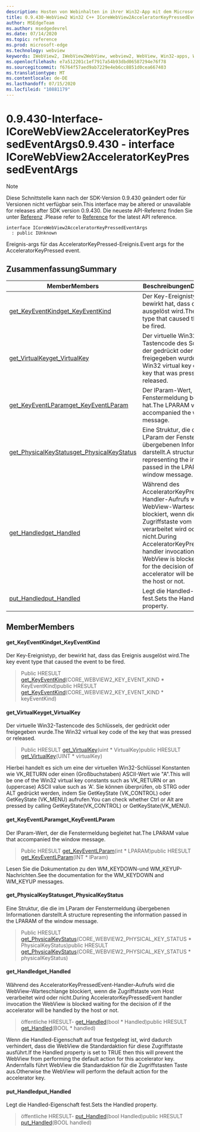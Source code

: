 ```yaml
---
description: Hosten von Webinhalten in ihrer Win32-App mit dem Microsoft Edge WebView2-Steuerelement
title: 0.9.430-WebView2 Win32 C++ ICoreWebView2AcceleratorKeyPressedEventArgs
author: MSEdgeTeam
ms.author: msedgedevrel
ms.date: 07/14/2020
ms.topic: reference
ms.prod: microsoft-edge
ms.technology: webview
keywords: IWebView2, IWebView2WebView, webview2, WebView, Win32-apps, Win32, Edge, ICoreWebView2, ICoreWebView2Host, Browser-Steuerelement, Edge-HTML
ms.openlocfilehash: e7a512201c1ef7917a54b93dbd06587294e76f78
ms.sourcegitcommit: f6764f57aed9ab7229e4eb6cc8851d0cea667403
ms.translationtype: MT
ms.contentlocale: de-DE
ms.lasthandoff: 07/15/2020
ms.locfileid: "10881179"
---
```

# <span data-ttu-id="82d27-104">0.9.430-Interface-ICoreWebView2AcceleratorKeyPressedEventArgs</span><span class="sxs-lookup"><span data-stu-id="82d27-104">0.9.430 - interface ICoreWebView2AcceleratorKeyPressedEventArgs</span></span> 

> [!NOTE]
> <span data-ttu-id="82d27-105">Diese Schnittstelle kann nach der SDK-Version 0.9.430 geändert oder für Versionen nicht verfügbar sein.</span><span class="sxs-lookup"><span data-stu-id="82d27-105">This interface may be altered or unavailable for releases after SDK version 0.9.430.</span></span> <span data-ttu-id="82d27-106">Die neueste API-Referenz finden Sie unter [Referenz](../../../webview2-api-reference.md) .</span><span class="sxs-lookup"><span data-stu-id="82d27-106">Please refer to [Reference](../../../webview2-api-reference.md) for the latest API reference.</span></span>

```
interface ICoreWebView2AcceleratorKeyPressedEventArgs
  : public IUnknown
```

<span data-ttu-id="82d27-107">Ereignis-args für das AcceleratorKeyPressed-Ereignis.</span><span class="sxs-lookup"><span data-stu-id="82d27-107">Event args for the AcceleratorKeyPressed event.</span></span>

## <span data-ttu-id="82d27-108">Zusammenfassung</span><span class="sxs-lookup"><span data-stu-id="82d27-108">Summary</span></span>

 <span data-ttu-id="82d27-109">Member</span><span class="sxs-lookup"><span data-stu-id="82d27-109">Members</span></span>                        | <span data-ttu-id="82d27-110">Beschreibungen</span><span class="sxs-lookup"><span data-stu-id="82d27-110">Descriptions</span></span>
--------------------------------|---------------------------------------------
[<span data-ttu-id="82d27-111">get_KeyEventKind</span><span class="sxs-lookup"><span data-stu-id="82d27-111">get_KeyEventKind</span></span>](#get_keyeventkind) | <span data-ttu-id="82d27-112">Der Key-Ereignistyp, der bewirkt hat, dass das Ereignis ausgelöst wird.</span><span class="sxs-lookup"><span data-stu-id="82d27-112">The key event type that caused the event to be fired.</span></span>
[<span data-ttu-id="82d27-113">get_VirtualKey</span><span class="sxs-lookup"><span data-stu-id="82d27-113">get_VirtualKey</span></span>](#get_virtualkey) | <span data-ttu-id="82d27-114">Der virtuelle Win32-Tastencode des Schlüssels, der gedrückt oder freigegeben wurde.</span><span class="sxs-lookup"><span data-stu-id="82d27-114">The Win32 virtual key code of the key that was pressed or released.</span></span>
[<span data-ttu-id="82d27-115">get_KeyEventLParam</span><span class="sxs-lookup"><span data-stu-id="82d27-115">get_KeyEventLParam</span></span>](#get_keyeventlparam) | <span data-ttu-id="82d27-116">Der lParam-Wert, der die Fenstermeldung begleitet hat.</span><span class="sxs-lookup"><span data-stu-id="82d27-116">The LPARAM value that accompanied the window message.</span></span>
[<span data-ttu-id="82d27-117">get_PhysicalKeyStatus</span><span class="sxs-lookup"><span data-stu-id="82d27-117">get_PhysicalKeyStatus</span></span>](#get_physicalkeystatus) | <span data-ttu-id="82d27-118">Eine Struktur, die die im LParam der Fenstermeldung übergebenen Informationen darstellt.</span><span class="sxs-lookup"><span data-stu-id="82d27-118">A structure representing the information passed in the LPARAM of the window message.</span></span>
[<span data-ttu-id="82d27-119">get_Handled</span><span class="sxs-lookup"><span data-stu-id="82d27-119">get_Handled</span></span>](#get_handled) | <span data-ttu-id="82d27-120">Während des AcceleratorKeyPressedEvent-Handler-Aufrufs wird die WebView-Warteschlange blockiert, wenn die Zugriffstaste vom Host verarbeitet wird oder nicht.</span><span class="sxs-lookup"><span data-stu-id="82d27-120">During AcceleratorKeyPressedEvent handler invocation the WebView is blocked waiting for the decision of if the accelerator will be handled by the host or not.</span></span>
[<span data-ttu-id="82d27-121">put_Handled</span><span class="sxs-lookup"><span data-stu-id="82d27-121">put_Handled</span></span>](#put_handled) | <span data-ttu-id="82d27-122">Legt die Handled-Eigenschaft fest.</span><span class="sxs-lookup"><span data-stu-id="82d27-122">Sets the Handled property.</span></span>

## <span data-ttu-id="82d27-123">Member</span><span class="sxs-lookup"><span data-stu-id="82d27-123">Members</span></span>

#### <span data-ttu-id="82d27-124">get_KeyEventKind</span><span class="sxs-lookup"><span data-stu-id="82d27-124">get_KeyEventKind</span></span> 

<span data-ttu-id="82d27-125">Der Key-Ereignistyp, der bewirkt hat, dass das Ereignis ausgelöst wird.</span><span class="sxs-lookup"><span data-stu-id="82d27-125">The key event type that caused the event to be fired.</span></span>

> <span data-ttu-id="82d27-126">Public HRESULT [get_KeyEventKind](#get_keyeventkind)(CORE_WEBVIEW2_KEY_EVENT_KIND \* KeyEventKind)</span><span class="sxs-lookup"><span data-stu-id="82d27-126">public HRESULT [get_KeyEventKind](#get_keyeventkind)(CORE_WEBVIEW2_KEY_EVENT_KIND \* keyEventKind)</span></span>

#### <span data-ttu-id="82d27-127">get_VirtualKey</span><span class="sxs-lookup"><span data-stu-id="82d27-127">get_VirtualKey</span></span> 

<span data-ttu-id="82d27-128">Der virtuelle Win32-Tastencode des Schlüssels, der gedrückt oder freigegeben wurde.</span><span class="sxs-lookup"><span data-stu-id="82d27-128">The Win32 virtual key code of the key that was pressed or released.</span></span>

> <span data-ttu-id="82d27-129">Public HRESULT [get_VirtualKey](#get_virtualkey)(uint \* VirtualKey)</span><span class="sxs-lookup"><span data-stu-id="82d27-129">public HRESULT [get_VirtualKey](#get_virtualkey)(UINT \* virtualKey)</span></span>

<span data-ttu-id="82d27-130">Hierbei handelt es sich um eine der virtuellen Win32-Schlüssel Konstanten wie VK_RETURN oder einen (Großbuchstaben) ASCII-Wert wie "A".</span><span class="sxs-lookup"><span data-stu-id="82d27-130">This will be one of the Win32 virtual key constants such as VK_RETURN or an (uppercase) ASCII value such as 'A'.</span></span> <span data-ttu-id="82d27-131">Sie können überprüfen, ob STRG oder ALT gedrückt werden, indem Sie GetKeyState (VK_CONTROL) oder GetKeyState (VK_MENU) aufrufen.</span><span class="sxs-lookup"><span data-stu-id="82d27-131">You can check whether Ctrl or Alt are pressed by calling GetKeyState(VK_CONTROL) or GetKeyState(VK_MENU).</span></span>

#### <span data-ttu-id="82d27-132">get_KeyEventLParam</span><span class="sxs-lookup"><span data-stu-id="82d27-132">get_KeyEventLParam</span></span> 

<span data-ttu-id="82d27-133">Der lParam-Wert, der die Fenstermeldung begleitet hat.</span><span class="sxs-lookup"><span data-stu-id="82d27-133">The LPARAM value that accompanied the window message.</span></span>

> <span data-ttu-id="82d27-134">Public HRESULT [get_KeyEventLParam](#get_keyeventlparam)(int \* LPARAM)</span><span class="sxs-lookup"><span data-stu-id="82d27-134">public HRESULT [get_KeyEventLParam](#get_keyeventlparam)(INT \* lParam)</span></span>

<span data-ttu-id="82d27-135">Lesen Sie die Dokumentation zu den WM_KEYDOWN-und WM_KEYUP-Nachrichten.</span><span class="sxs-lookup"><span data-stu-id="82d27-135">See the documentation for the WM_KEYDOWN and WM_KEYUP messages.</span></span>

#### <span data-ttu-id="82d27-136">get_PhysicalKeyStatus</span><span class="sxs-lookup"><span data-stu-id="82d27-136">get_PhysicalKeyStatus</span></span> 

<span data-ttu-id="82d27-137">Eine Struktur, die die im LParam der Fenstermeldung übergebenen Informationen darstellt.</span><span class="sxs-lookup"><span data-stu-id="82d27-137">A structure representing the information passed in the LPARAM of the window message.</span></span>

> <span data-ttu-id="82d27-138">Public HRESULT [get_PhysicalKeyStatus](#get_physicalkeystatus)(CORE_WEBVIEW2_PHYSICAL_KEY_STATUS \* PhysicalKeyStatus)</span><span class="sxs-lookup"><span data-stu-id="82d27-138">public HRESULT [get_PhysicalKeyStatus](#get_physicalkeystatus)(CORE_WEBVIEW2_PHYSICAL_KEY_STATUS \* physicalKeyStatus)</span></span>

#### <span data-ttu-id="82d27-139">get_Handled</span><span class="sxs-lookup"><span data-stu-id="82d27-139">get_Handled</span></span> 

<span data-ttu-id="82d27-140">Während des AcceleratorKeyPressedEvent-Handler-Aufrufs wird die WebView-Warteschlange blockiert, wenn die Zugriffstaste vom Host verarbeitet wird oder nicht.</span><span class="sxs-lookup"><span data-stu-id="82d27-140">During AcceleratorKeyPressedEvent handler invocation the WebView is blocked waiting for the decision of if the accelerator will be handled by the host or not.</span></span>

> <span data-ttu-id="82d27-141">öffentliche HRESULT- [get_Handled](#get_handled)(bool \* Handled)</span><span class="sxs-lookup"><span data-stu-id="82d27-141">public HRESULT [get_Handled](#get_handled)(BOOL \* handled)</span></span>

<span data-ttu-id="82d27-142">Wenn die Handled-Eigenschaft auf true festgelegt ist, wird dadurch verhindert, dass die WebView die Standardaktion für diese Zugriffstaste ausführt.</span><span class="sxs-lookup"><span data-stu-id="82d27-142">If the Handled property is set to TRUE then this will prevent the WebView from performing the default action for this accelerator key.</span></span> <span data-ttu-id="82d27-143">Andernfalls führt WebView die Standardaktion für die Zugriffstasten Taste aus.</span><span class="sxs-lookup"><span data-stu-id="82d27-143">Otherwise the WebView will perform the default action for the accelerator key.</span></span>

#### <span data-ttu-id="82d27-144">put_Handled</span><span class="sxs-lookup"><span data-stu-id="82d27-144">put_Handled</span></span> 

<span data-ttu-id="82d27-145">Legt die Handled-Eigenschaft fest.</span><span class="sxs-lookup"><span data-stu-id="82d27-145">Sets the Handled property.</span></span>

> <span data-ttu-id="82d27-146">öffentliche HRESULT- [put_Handled](#put_handled)(bool Handled)</span><span class="sxs-lookup"><span data-stu-id="82d27-146">public HRESULT [put_Handled](#put_handled)(BOOL handled)</span></span>

